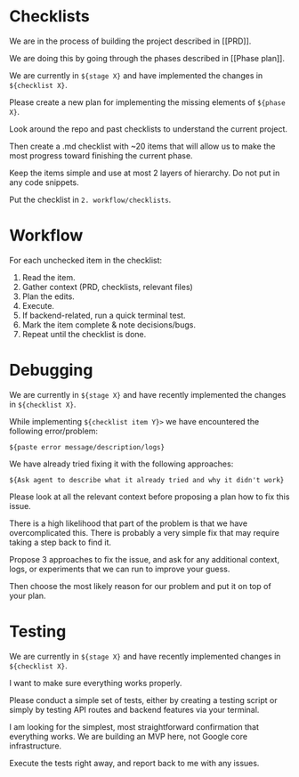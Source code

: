 # Checklists

We are in the process of building the project described in [[PRD]].

We are doing this by going through the phases described in [[Phase plan]].

We are currently in `${stage X}` and have implemented the changes in `${checklist X}`.

Please create a new plan for implementing the missing elements of `${phase X}`.

Look around the repo and past checklists to understand the current project.

Then create a .md checklist with ~20 items that will allow us to make the most progress toward finishing the current phase. 

Keep the items simple and use at most 2 layers of hierarchy. Do not put in any code snippets. 

Put the checklist in `2. workflow/checklists`.

# Workflow

For each unchecked item in the checklist:
1. Read the item.
2. Gather context (PRD, checklists, relevant files)
3. Plan the edits.
4. Execute.
5. If backend-related, run a quick terminal test.
6. Mark the item complete & note decisions/bugs.
7. Repeat until the checklist is done.

# Debugging

We are currently in `${stage X}` and have recently implemented the changes in `${checklist X}`.

While implementing `${checklist item Y}>` we have encountered the following error/problem:

`${paste error message/description/logs}`

We have already tried fixing it with the following approaches:

`${Ask agent to describe what it already tried and why it didn't work}`

Please look at all the relevant context before proposing a plan how to fix this issue.

There is a high likelihood that part of the problem is that we have overcomplicated this. There is probably a very simple fix that may require taking a step back to find it.

Propose 3 approaches to fix the issue, and ask for any additional context, logs, or experiments that we can run to improve your guess.

Then choose the most likely reason for our problem and put it on top of your plan.

# Testing

We are currently in `${stage X}` and have recently implemented changes in `${checklist X}`.

I want to make sure everything works properly.

Please conduct a simple set of tests, either by creating a testing script or simply by testing API routes and backend features via your terminal.

I am looking for the simplest, most straightforward confirmation that everything works. We are building an MVP here, not Google core infrastructure.

Execute the tests right away, and report back to me with any issues.
